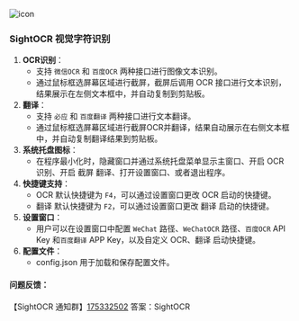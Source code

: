 ![icon](https://github.com/user-attachments/assets/13198c44-9172-4323-9d4b-3195a986727d)
### SightOCR 视觉字符识别

1. **OCR识别**：
   - 支持 `微信OCR` 和 `百度OCR` 两种接口进行图像文本识别。
   - 通过鼠标框选屏幕区域进行截屏，截屏后调用 OCR 接口进行文本识别，结果展示在左侧文本框中，并自动复制到剪贴板。
2. **翻译**：
   - 支持 `必应` 和 `百度翻译` 两种接口进行文本翻译。
   - 通过鼠标框选屏幕区域进行截屏OCR并翻译，结果自动展示在右侧文本框中，并自动复制翻译结果到剪贴板。
3. **系统托盘图标**：
   - 在程序最小化时，隐藏窗口并通过系统托盘菜单显示主窗口、开启 OCR 识别、开启 截屏 翻译、打开设置窗口、或者退出程序。
4. **快捷键支持**：
   - OCR 默认快捷键为 `F4`，可以通过设置窗口更改 OCR 启动的快捷键。
   - 翻译 默认快捷键为 `F2`，可以通过设置窗口更改 翻译 启动的快捷键。
5. **设置窗口**：
   - 用户可以在设置窗口中配置 `WeChat` 路径、`WeChatOCR` 路径、`百度OCR` API Key 和`百度翻译` APP Key，以及自定义 OCR、翻译 启动快捷键。
6. **配置文件**：
   - config.json 用于加载和保存配置文件。


#### 问题反馈：

【SightOCR 通知群】[175332502](http://qm.qq.com/cgi-bin/qm/qr?_wv=1027&k=5PkXysHbDS-RVvXJO_AE7OkFEZrIaFYN&authKey=OZ7pUAm4Ek2ZUKmurSP5v2w9lcbQN2%2BnoiGdIJzM0ZT5QsFkrV0CICvkw9C7qIWS&noverify=0&group_code=175332502)	答案：SightOCR


